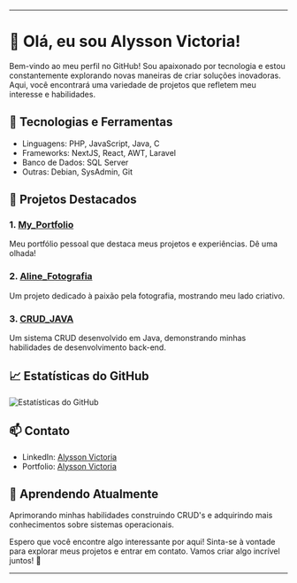 
---

# 👋 Olá, eu sou Alysson Victoria!

Bem-vindo ao meu perfil no GitHub! Sou apaixonado por tecnologia e estou constantemente explorando novas maneiras de criar soluções inovadoras. Aqui, você encontrará uma variedade de projetos que refletem meu interesse e habilidades.

## 🔧 Tecnologias e Ferramentas

- Linguagens: PHP, JavaScript, Java, C
- Frameworks: NextJS, React, AWT, Laravel
- Banco de Dados: SQL Server
- Outras: Debian, SysAdmin, Git

## 🚀 Projetos Destacados

### 1. [My_Portfolio](https://github.com/alysson97/MyPortfolio)
Meu portfólio pessoal que destaca meus projetos e experiências. Dê uma olhada!

### 2. [Aline_Fotografia](https://github.com/alysson97/aline-fotografia)
Um projeto dedicado à paixão pela fotografia, mostrando meu lado criativo.

### 3. [CRUD_JAVA](https://github.com/alysson97/CRUD_JAVA)
Um sistema CRUD desenvolvido em Java, demonstrando minhas habilidades de desenvolvimento back-end.

## 📈 Estatísticas do GitHub

![Estatísticas do GitHub](https://github-readme-stats.vercel.app/api?username=alysson97&show_icons=true&theme=radical)

## 📫 Contato

- LinkedIn: [Alysson Victoria](https://linkedin.com/in/alysson-ferreira-victoria-510a60162/)
- Portfolio: [Alysson Victoria](https://alysson-victoria.vercel.app/)

## 🌱 Aprendendo Atualmente

Aprimorando minhas habilidades construindo CRUD's e adquirindo mais conhecimentos sobre sistemas operacionais.

Espero que você encontre algo interessante por aqui! Sinta-se à vontade para explorar meus projetos e entrar em contato. Vamos criar algo incrível juntos! 🚀

---

